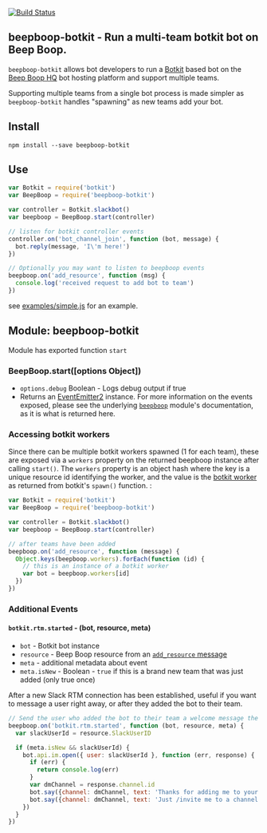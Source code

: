 [![Build Status](https://travis-ci.org/BeepBoopHQ/beepboop-botkit.svg)](https://travis-ci.org/BeepBoopHQ/beepboop-botkit)

## beepboop-botkit - Run a multi-team botkit bot on Beep Boop.

`beepboop-botkit` allows bot developers to run a [Botkit](http://github.com/howdyai/botkit) based bot on the [Beep Boop HQ](http://beepboophq.com) bot hosting platform and support multiple teams.

Supporting multiple teams from a single bot process is made simpler as `beepboop-botkit` handles "spawning" as new teams add your bot.

## Install
`npm install --save beepboop-botkit`

## Use

```javascript
var Botkit = require('botkit')
var BeepBoop = require('beepboop-botkit')

var controller = Botkit.slackbot()
var beepboop = BeepBoop.start(controller)

// listen for botkit controller events
controller.on('bot_channel_join', function (bot, message) {
  bot.reply(message, 'I\'m here!')
})

// Optionally you may want to listen to beepboop events
beepboop.on('add_resource', function (msg) {
  console.log('received request to add bot to team')
})
```

see [examples/simple.js](https://github.com/BeepBoopHQ/beepboop-botkit/blob/master/examples/simple.js) for an example.

## Module: beepboop-botkit

Module has exported function `start`

### BeepBoop.start([options Object])

* `options.debug` Boolean - Logs debug output if true
* Returns an [EventEmitter2](https://github.com/asyncly/EventEmitter2) instance.  For more information on the events exposed, please see the underlying [`beepboop`](https://github.com/BeepBoopHQ/beepboop-js) module's documentation, as it is what is returned here.

### Accessing botkit workers

Since there can be multiple botkit workers spawned (1 for each team), these are exposed via a `workers` property on the returned beepboop instance after calling `start()`.  The `workers` property is an object hash where the key is a unique resource id identifying the worker, and the value is the [botkit worker](https://github.com/howdyai/botkit/blob/master/lib/Slackbot_worker.js) as returned from botkit's `spawn()` function. :

```javascript
var Botkit = require('botkit')
var BeepBoop = require('beepboop-botkit')

var controller = Botkit.slackbot()
var beepboop = BeepBoop.start(controller)

// after teams have been added
beepboop.on('add_resource', function (message) {
  Object.keys(beepboop.workers).forEach(function (id) {
    // this is an instance of a botkit worker
    var bot = beepboop.workers[id]
  })
})
```

### Additional Events

#### `botkit.rtm.started` - (bot, resource, meta)

+ `bot` - Botkit bot instance
+ `resource` - Beep Boop resource from an [`add_resource` message](https://github.com/BeepBoopHQ/beepboop-js#event-add_resource)
+ `meta` - additional metadata about event
 + `meta.isNew` - Boolean - `true` if this is a brand new team that was just added (only true once)

After a new Slack RTM connection has been established, useful if you want to message a user right away, or after they added the bot to their team.

```javascript
// Send the user who added the bot to their team a welcome message the first time it's connected
beepboop.on('botkit.rtm.started', function (bot, resource, meta) {
  var slackUserId = resource.SlackUserID

  if (meta.isNew && slackUserId) {
    bot.api.im.open({ user: slackUserId }, function (err, response) {
      if (err) {
        return console.log(err)
      }
      var dmChannel = response.channel.id
      bot.say({channel: dmChannel, text: 'Thanks for adding me to your team!'})
      bot.say({channel: dmChannel, text: 'Just /invite me to a channel!'})
    })
  }
})
```
